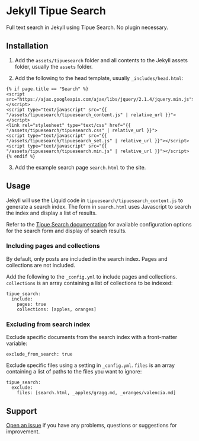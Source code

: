 # Jekyll Tipue Search

Full text search in Jekyll using Tipue Search. No plugin necessary.

## Installation

1. Add the `assets/tipuesearch` folder and all contents to the Jekyll assets folder, usually the `assets` folder.

2. Add the following to the head template, usually `_includes/head.html`:

  ```
  {% if page.title == "Search" %}
  <script src="https://ajax.googleapis.com/ajax/libs/jquery/2.1.4/jquery.min.js"></script>
  <script type="text/javascript" src="{{ "/assets/tipuesearch/tipuesearch_content.js" | relative_url }}"></script>
  <link rel="stylesheet" type="text/css" href="{{ "/assets/tipuesearch/tipuesearch.css" | relative_url }}">
  <script type="text/javascript" src="{{ "/assets/tipuesearch/tipuesearch_set.js" | relative_url }}"></script>
  <script type="text/javascript" src="{{ "/assets/tipuesearch/tipuesearch.min.js" | relative_url }}"></script>
  {% endif %}
  ```

3. Add the example search page `search.html` to the site.

## Usage

Jekyll will use the Liquid code in `tipuesearch/tipuesearch_content.js` to generate a search index. The form in `search.html` uses Javascript to search the index and display a list of results.

Refer to the [Tipue Search documentation](http://www.tipue.com/search/docs/) for available configuration options for the search form and display of search results.

### Including pages and collections

By default, only posts are included in the search index. Pages and collections are not included.

Add the following to the `_config.yml` to include pages and collections. `collections` is an array containing a list of collections to be indexed:

```
tipue_search:
  include:
    pages: true
    collections: [apples, oranges]
```

### Excluding from search index

Exclude specific documents from the search index with a front-matter variable:

```
exclude_from_search: true
```

Exclude specific files using a setting in `_config.yml`. `files` is an array containing a list of paths to the files you want to ignore:

```
tipue_search:
  exclude:
    files: [search.html, _apples/gragg.md, _oranges/valencia.md]
```

## Support

[Open an issue](https://github.com/xHN35RQ/jekyll-tipue-search/issues) if you have any problems, questions or suggestions for improvement.
